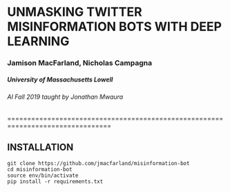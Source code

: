 # UNMASKING TWITTER MISINFORMATION BOTS WITH DEEP LEARNING

### Jamison MacFarland, Nicholas Campagna
##### University of Massachusetts Lowell
###### AI Fall 2019 taught by Jonathan Mwaura

================================================================================

## INSTALLATION
```
git clone https://github.com/jmacfarland/misinformation-bot
cd misinformation-bot
source env/bin/activate
pip install -r requirements.txt
```
